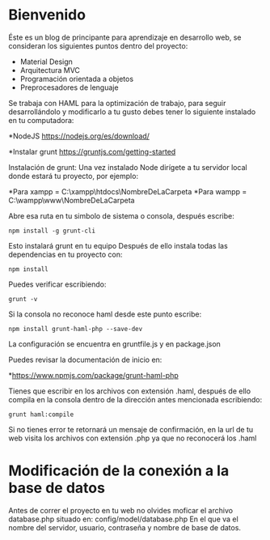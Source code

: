# Bienvenido

Éste es un blog de principante para aprendizaje en desarrollo web, se consideran los siguientes puntos dentro del proyecto:

<ul>
    <li>Material Design</li>
    <li>Arquitectura MVC</li>
    <li>Programación orientada a objetos</li>
    <li>Preprocesadores de lenguaje</li>
</ul>

Se trabaja con HAML para la optimización de trabajo, para seguir desarrollándolo y modificarlo a tu gusto debes tener lo siguiente instalado en tu computadora:

*NodeJS https://nodejs.org/es/download/

*Instalar grunt https://gruntjs.com/getting-started

Instalación de grunt: Una vez instalado Node dirígete a tu servidor local donde estará tu proyecto, por ejemplo:

*Para xampp = C:\xampp\htdocs\NombreDeLaCarpeta *Para wampp = C:\wampp\www\NombreDeLaCarpeta

Abre esa ruta en tu simbolo de sistema o consola, después escribe:

<pre><code>npm install -g grunt-cli</pre></code>

Esto instalará grunt en tu equipo Después de ello instala todas las dependencias en tu proyecto con:

<pre><code>npm install</pre></code>

Puedes verificar escribiendo:

<pre><code>grunt -v</pre></code>

Si la consola no reconoce haml desde este punto escribe:

<pre><code>npm install grunt-haml-php --save-dev</pre></code>

La configuración se encuentra en gruntfile.js y en package.json

Puedes revisar la documentación de inicio en:

*https://www.npmjs.com/package/grunt-haml-php

Tienes que escribir en los archivos con extensión .haml, después de ello compila en la consola dentro de la dirección antes mencionada escribiendo:

<pre><code>grunt haml:compile</pre></code>

Si no tienes error te retornará un mensaje de confirmación, en la url de tu web visita los archivos con extensión .php ya que no reconocerá los .haml

# Modificación de la conexión a la base de datos

Antes de correr el proyecto en tu web no olvides moficar el archivo database.php situado en: config/model/database.php
En el que va el nombre del servidor, usuario, contraseña y nombre de base de datos.